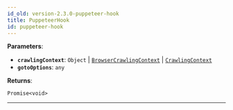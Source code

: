 ```yaml
---
id_old: version-2.3.0-puppeteer-hook
title: PuppeteerHook
id: puppeteer-hook
---
```


<a name="puppeteerhook"></a>

**Parameters**:

- **`crawlingContext`**: `Object` | [`BrowserCrawlingContext`](../typedefs/browser-crawling-context) |
  [`CrawlingContext`](../typedefs/crawling-context)
- **`gotoOptions`**: `any`

**Returns**:

`Promise<void>`

---
